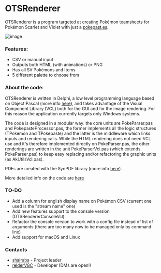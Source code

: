 # OTSRenderer

OTSRenderer is a program targeted at creating Pokémon teamsheets for Pokémon Scarlet and Violet with just a [pokepast.es](http://pokepast.es).

![image](https://i.imgur.com/koDpKcp.png)

### Features:
- CSV or manual input
- Outputs both HTML (with animations) or PNG
- Has all SV Pokémons and Items
- 5 different palette to choose from

### About the code:
OTSRenderer is written in Delphi, a low level programming language based on Object Pascal (more info [here](https://www.embarcadero.com/products/delphi)), and takes advantage of the Visual Component Library (VCL) both for the GUI and for the image rendering. For this reason the application currently targets only Windows systems.

The code is designed in a modular way: the core units are PokeParser.pas and PokepasteProcessor.pas, the former implements all the logic structures (TPokemon and TPokepaste) and the latter is the middleware which links inputs and rendering calls.
While the HTML rendering does not need VCL use and it's therefore implemented directly on PokeParser.pas, the other renderings are written in the unit PokeParserVcl.pas (which extends PokeParser.pas) to keep easy replacing and/or refactoring the graphic units (as AkUtilsVcl.pas).

PDFs are created with the SynPDF library (more info [here](https://github.com/synopse/SynPDF)).

More detailed info on the code are [here](/CodeDetails.md)

### TO-DO
- Add a column for english display name on Pokémon CSV (current one used is the "stream name" one)
- Add new features support to the console version (OTSRendererConsoleVcl)
- Refactor the console version to work with a config file instead of list of arguments (there are too many now to be managed only by command line)
- Add support for macOS and Linux

### Contacts
- [shairaba](https://twitter.com/shairaba) - Project leader
- [relderVGC](https://twitter.com/reldervgc) - Developer (DMs are open!)